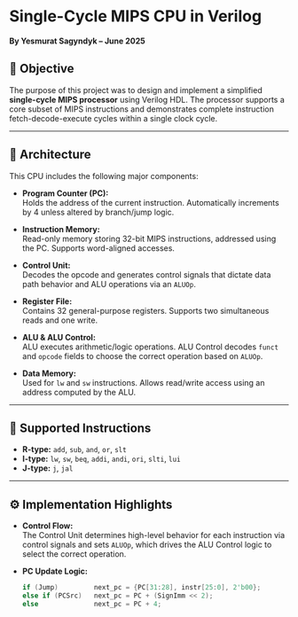 # Single-Cycle MIPS CPU in Verilog  
**By Yesmurat Sagyndyk – June 2025**

## 🎯 Objective
The purpose of this project was to design and implement a simplified **single-cycle MIPS processor** using Verilog HDL. The processor supports a core subset of MIPS instructions and demonstrates complete instruction fetch-decode-execute cycles within a single clock cycle.

---

## 🧱 Architecture

This CPU includes the following major components:

- **Program Counter (PC):**  
  Holds the address of the current instruction. Automatically increments by 4 unless altered by branch/jump logic.

- **Instruction Memory:**  
  Read-only memory storing 32-bit MIPS instructions, addressed using the PC. Supports word-aligned accesses.

- **Control Unit:**  
  Decodes the opcode and generates control signals that dictate data path behavior and ALU operations via an `ALUOp`.

- **Register File:**  
  Contains 32 general-purpose registers. Supports two simultaneous reads and one write.

- **ALU & ALU Control:**  
  ALU executes arithmetic/logic operations. ALU Control decodes `funct` and `opcode` fields to choose the correct operation based on `ALUOp`.

- **Data Memory:**  
  Used for `lw` and `sw` instructions. Allows read/write access using an address computed by the ALU.

---

## 🧠 Supported Instructions

- **R-type:** `add`, `sub`, `and`, `or`, `slt`  
- **I-type:** `lw`, `sw`, `beq`, `addi`, `andi`, `ori`, `slti`, `lui`  
- **J-type:** `j`, `jal`

---

## ⚙️ Implementation Highlights

- **Control Flow:**  
  The Control Unit determines high-level behavior for each instruction via control signals and sets `ALUOp`, which drives the ALU Control logic to select the correct operation.

- **PC Update Logic:**  
  ```verilog
  if (Jump)         next_pc = {PC[31:28], instr[25:0], 2'b00};
  else if (PCSrc)   next_pc = PC + (SignImm << 2);
  else              next_pc = PC + 4;
